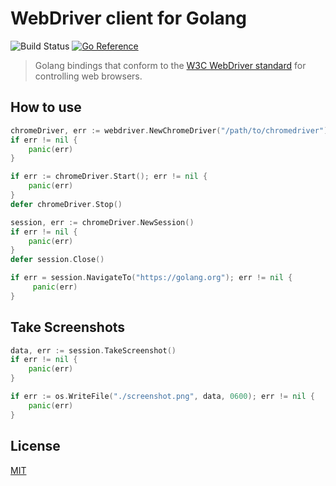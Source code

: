 # WebDriver client for Golang
![Build Status](https://github.com/hupe1980/gowebdriver/workflows/build/badge.svg) 
[![Go Reference](https://pkg.go.dev/badge/github.com/hupe1980/gowebdriver.svg)](https://pkg.go.dev/github.com/hupe1980/gowebdriver)
> Golang bindings that conform to the [W3C WebDriver standard](https://www.w3.org/TR/webdriver) for controlling web browsers.

## How to use
```go
chromeDriver, err := webdriver.NewChromeDriver("/path/to/chromedriver")
if err != nil {
	panic(err)
}

if err := chromeDriver.Start(); err != nil {
	panic(err)
}
defer chromeDriver.Stop()

session, err := chromeDriver.NewSession()
if err != nil {
    panic(err)
}
defer session.Close()

if err = session.NavigateTo("https://golang.org"); err != nil {
	 panic(err)
}
```

## Take Screenshots
```go
data, err := session.TakeScreenshot()
if err != nil {
	panic(err)
}

if err := os.WriteFile("./screenshot.png", data, 0600); err != nil {
	panic(err)
}
```

## License
[MIT](LICENCE)